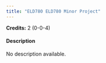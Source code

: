 ```yaml
---
title: "ELD780 ELD780 Minor Project"
---
```

**Credits:** 2 (0-0-4)

#### Description
No description available.